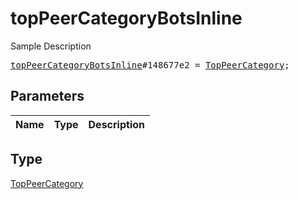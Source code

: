 # topPeerCategoryBotsInline

Sample Description

<pre>
<a href="../constructor/topPeerCategoryBotsInline.md">topPeerCategoryBotsInline</a>#148677e2 = <a href="../type/TopPeerCategory.md">TopPeerCategory</a>;
</pre>

## Parameters

| Name | Type | Description |
|------|:----:|-------------|

## Type

[TopPeerCategory](../type/TopPeerCategory.md)
